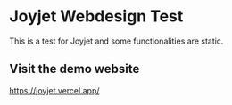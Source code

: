 # Joyjet Webdesign Test

This is a test for Joyjet and some functionalities are static.

## Visit the demo website
https://joyjet.vercel.app/
